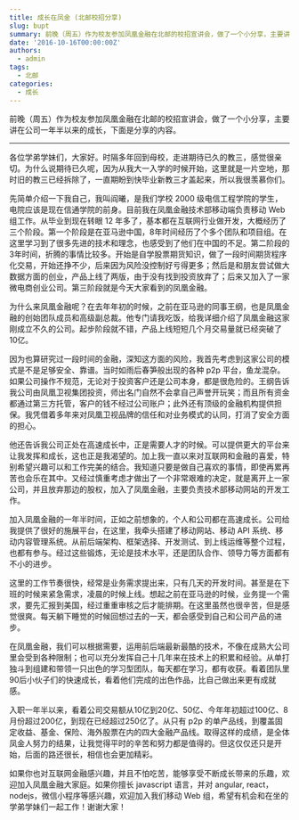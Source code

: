 ```yaml
---
title: 成长在凤金 (北邮校招分享)
slug: bupt
summary: 前晚（周五）作为校友参加凤凰金融在北邮的校招宣讲会，做了一个小分享，主要讲在公司一年半以来的成长，下面是分享的内容。
date: '2016-10-16T00:00:00Z'
authors:
  - admin
tags:
  - 北邮
categories:
  - 成长
---
```


前晚（周五）作为校友参加凤凰金融在北邮的校招宣讲会，做了一个小分享，主要讲在公司一年半以来的成长，下面是分享的内容。

---

各位学弟学妹们，大家好。时隔多年回到母校，走进期待已久的教三，感觉很亲切。为什么说期待已久呢，因为从我大一入学的时候开始，这里就是一片空地，那时旧的教三已经拆除了，一直期盼到快毕业新教三才盖起来，所以我很羡慕你们。

先简单介绍一下我自己，我叫阎曦，是我们学校 2000 级电信工程学院的学生，电院应该是现在信通学院的前身。目前我在凤凰金融技术部移动端负责移动 Web 组工作。从毕业到现在转眼 12 年多了，基本都在互联网行业做开发，大概经历了三个阶段。第一个阶段是在亚马逊中国，8年时间经历了个多个团队和项目组。在这里学习到了很多先进的技术和理念，也感受到了他们在中国的不足。第二阶段的3年时间，折腾的事情比较多。开始是自学股票期货知识，做了一段时间期货程序化交易，开始还挣不少，后来因为风险没控制好亏得更多；然后是和朋友尝试做大数据方面的创业，产品上线了两版，由于没有找到投资放弃了；后来又加入了一家微电商创业公司。第三阶段就是今天大家看到的凤凰金融。

为什么来凤凰金融呢？在去年年初的时候，之前在亚马逊的同事王纲，也是凤凰金融的创始团队成员和高级副总裁。他专门请我吃饭，给我详细介绍了凤凰金融这家刚成立不久的公司。起步阶段就不错，产品上线短短几个月交易量就已经突破了10亿。

因为也算研究过一段时间的金融，深知这方面的风险，我首先考虑到这家公司的模式是不是足够安全、靠谱。当时如雨后春笋般出现的各种 p2p 平台，鱼龙混杂。如果公司操作不规范，无论对于投资客户还是公司本身，都是很危险的。王纲告诉我公司由凤凰卫视集团投资，师出名门自然不会拿自己声誉开玩笑；而且所有资金都通过第三方托管，客户的钱不经过公司账户；此外还有顶级的金融机构提供担保。我凭借着多年来对凤凰卫视品牌的信任和对业务模式的认同，打消了安全方面的担心。

他还告诉我公司正处在高速成长中，正是需要人才的时候。可以提供更大的平台来让我发挥和成长，这也正是我渴望的。加上我一直以来对互联网和金融的喜爱，特别希望兴趣可以和工作完美的结合。我知道只要是做自己喜欢的事情，即使再累再苦也会乐在其中。又经过慎重考虑才做出了一个非常艰难的决定，就是离开上一家公司，并且放弃那边的股权，加入了凤凰金融，主要负责技术部移动网站的开发工作。

加入凤凰金融的一年半时间，正如之前想象的，个人和公司都在高速成长。公司给我提供了很好的施展平台，在这里，我牵头搭建了移动网站、移动 API 系统、移动内容管理系统。从前后端架构、框架选择、开发测试、到上线运维等整个过程，也都有参与。经过这些锻炼，无论是技术水平，还是团队合作、领导力等方面都有不小的进步。

这里的工作节奏很快，经常是业务需求提出来，只有几天的开发时间。甚至是在下班的时候来紧急需求，凌晨的时候上线。想起之前在亚马逊的时候，业务提一个需求，要先汇报到美国，经过重重审核之后才能排期。在这里虽然也很辛苦，但是感觉很爽。每天躺下睡觉的时候回想过去的一天，都会感受到自己和公司产品的进步。

在凤凰金融，我们可以根据需要，运用前后端最新最酷的技术，不像在成熟大公司里会受到各种限制；也可以充分发挥自己十几年来在技术上的积累和经验。从单打独斗到组建和带领一只出色的学习型团队，每天都在学习，都有收获。看着团队里90后小伙子们的快速成长，看着他们完成的出色作品，比自己做出来更有成就感。

入职一年半以来，看着公司交易额从10亿到20亿、50亿、今年年初超过100亿、8月份超过200亿，到现在已经超过250亿了。从只有 p2p 的单产品线，到覆盖固定收益、基金、保险、海外股票在内的四大金融产品线。取得这样的成绩，是全体凤金人努力的结果，让我觉得平时的辛苦和努力都是值得的。但这仅仅还只是开始，后面的路还很长，相信也会更加精彩。

如果你也对互联网金融感兴趣，并且不怕吃苦，能够享受不断成长带来的乐趣，欢迎加入凤凰金融大家庭。如果你擅长 javascript 语言，并对 angular, react，nodejs，微信小程序等感兴趣，欢迎加入我们移动 Web 组，希望有机会和在坐的学弟学妹们一起工作！谢谢大家！

